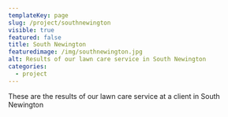 ```yaml
---
templateKey: page
slug: /project/southnewington
visible: true
featured: false
title: South Newington
featuredimage: /img/southnewington.jpg
alt: Results of our lawn care service in South Newington
categories:
  - project
---
```


These are the results of our lawn care service at a client in South Newington
